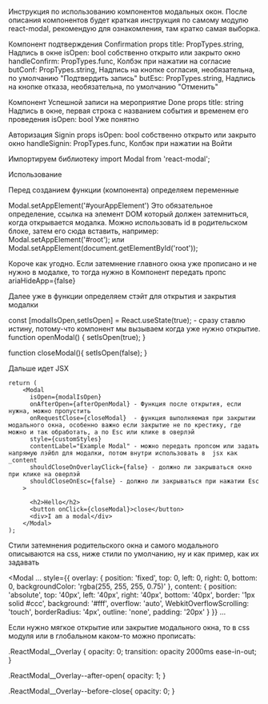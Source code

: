 Инструкция по использованию компонентов модальных окон.
После описания компонентов будет краткая инструкция по самому модулю react-modal, рекомендую для ознакомления, там кратко самая выборка.

Компонент подтверждения Confirmation 
props 
  title: PropTypes.string, Надпись в окне
  isOpen: bool  собственно открыто или закрыто окно
  handleConfirm: PropTypes.func, Колбэк при нажатии на согласие
  butConf: PropTypes.string, Надпись на кнопке согласия, необязательна, по умолчанию "Подтвердить запись"
  butEsc: PropTypes.string, Надпись на кнопке отказа, необязательна, по умолчанию "Отменить"

Компонент Успешной записи на мероприятие Done
props
    title: string Надпись в окне, первая строка с названием события и временем его проведения
    isOpen: bool Уже понятно

Авторизация Signin
props
  isOpen: bool  собственно открыто или закрыто окно
  handleSignin: PropTypes.func, Колбэк при нажатии на Войти





Импортируем библиотеку
import Modal from 'react-modal';

Использование

Перед созданием функции (компонента) определяем переменные

Modal.setAppElement('#yourAppElement')
Это обязательное определение, ссылка на элемент DOM который должен затемниться, когда открывается модалка.
Можно использовать id в родительском блоке, затем его сюда вставить, например:
Modal.setAppElement('#root');
или
Modal.setAppElement(document.getElementById('root'));

Короче как угодно.
Если затемнение главного окна уже прописано и не нужно в модалке, то тогда нужно в Компонент передать пропс 
ariaHideApp={false}

Далее уже в функции определяем стэйт для открытия и закрытия модалки

  const [modalIsOpen,setIsOpen] = React.useState(true); - сразу ставлю истину, потому-что компонент мы вызываем когда уже нужно открытие. 
  function openModal() {
    setIsOpen(true);
  }

  function closeModal(){
    setIsOpen(false);
  }

Дальше идет JSX 

    return (
        <Modal
          isOpen={modalIsOpen}
          onAfterOpen={afterOpenModal} - Функция после открытия, если нужна, можно пропустить
          onRequestClose={closeModal}  - функция выполняемая при закрытии модального окна, особенно важно если закрытие не по крестику, где можно и так обработать, а по Esc или клике в оверлэй
          style={customStyles}
          contentLabel="Example Modal" - можно передать пропсом или задать напрямую лэйбл для модалки, потом внутри использовать в  jsx как _content
          shouldCloseOnOverlayClick={false} - должно ли закрываться окно при клике на оверлэй
          shouldCloseOnEsc={false} - должно ли закрываться при нажатии Esc
        >

          <h2>Hello</h2>
          <button onClick={closeModal}>close</button>
          <div>I am a modal</div>
        </Modal>
    );

Стили затемнения родительского окна и самого модального описываются на css, ниже стили по умолчанию, ну и как пример, как их задавать

<Modal
  ...
  style={{
    overlay: {
      position: 'fixed',
      top: 0,
      left: 0,
      right: 0,
      bottom: 0,
      backgroundColor: 'rgba(255, 255, 255, 0.75)'
    },
    content: {
      position: 'absolute',
      top: '40px',
      left: '40px',
      right: '40px',
      bottom: '40px',
      border: '1px solid #ccc',
      background: '#fff',
      overflow: 'auto',
      WebkitOverflowScrolling: 'touch',
      borderRadius: '4px',
      outline: 'none',
      padding: '20px'
    }
  }}
  ...
>
Если нужно мягкое открытие или закрытие модального окна, то в css модуля или в глобальном каком-то можно прописать:

.ReactModal__Overlay {
    opacity: 0;
    transition: opacity 2000ms ease-in-out;
}

.ReactModal__Overlay--after-open{
    opacity: 1;
}

.ReactModal__Overlay--before-close{
    opacity: 0;
}